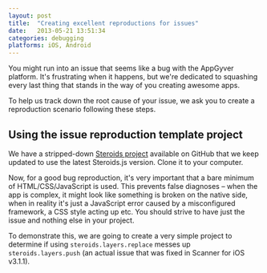 ```yaml
---
layout: post
title:  "Creating excellent reproductions for issues"
date:   2013-05-21 13:51:34
categories: debugging
platforms: iOS, Android
---
```


You might run into an issue that seems like a bug with the AppGyver platform. It's frustrating when it happens, but we're dedicated to squashing every last thing that stands in the way of you creating awesome apps.

To help us track down the root cause of your issue, we ask you to create a reproduction scenario following these steps.

## Using the issue reproduction template project

We have a stripped-down [Steroids project]() available on GitHub that we keep updated to use the latest Steroids.js version. Clone it to your computer.

Now, for a good bug reproduction, it's very important that a bare minimum of HTML/CSS/JavaScript is used. This prevents false diagnoses – when the app is complex, it might look like something is broken on the native side, when in reality it's just a JavaScript error caused by a misconfigured framework, a CSS style acting up etc. You should strive to have just the issue and nothing else in your project.

To demonstrate this, we are going to create a very simple project to determine if using `steroids.layers.replace` messes up `steroids.layers.push` (an actual issue that was fixed in Scanner for iOS v3.1.1).

